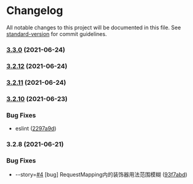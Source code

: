 # Changelog

All notable changes to this project will be documented in this file. See [standard-version](https://github.com/conventional-changelog/standard-version) for commit guidelines.

### [3.3.0](https://github.com/thinkkoa/koatty/compare/v3.2.12...v3.3.0) (2021-06-24)
### [3.2.12](https://github.com/thinkkoa/koatty/compare/v3.2.11...v3.2.12) (2021-06-24)

### [3.2.11](https://github.com/thinkkoa/koatty/compare/v3.2.10...v3.2.11) (2021-06-24)

### [3.2.10](https://github.com/thinkkoa/koatty/compare/v3.2.8...v3.2.10) (2021-06-23)


### Bug Fixes

* eslint ([2297a9d](https://github.com/thinkkoa/koatty/commit/2297a9dc054e911f31dbe5d8802d982077316df7))

### 3.2.8 (2021-06-21)


### Bug Fixes

* --story=[#4](https://github.com/thinkkoa/koatty/issues/4) [bug] RequestMapping内的装饰器用法范围模糊 ([93f7abd](https://github.com/thinkkoa/koatty/commit/93f7abd776bc14449e762c163a1194c6608e1cd3))
